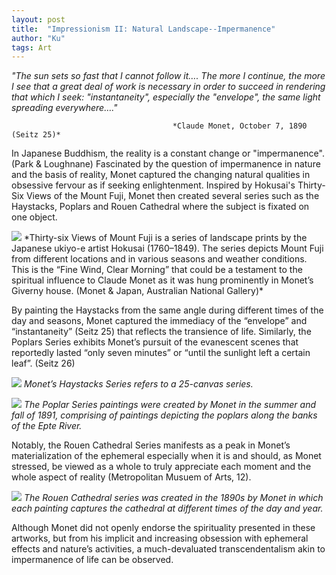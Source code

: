 ```yaml
---
layout: post
title:  "Impressionism II: Natural Landscape--Impermanence"
author: "Ku"
tags: Art
---
```


*"The sun sets so fast that I cannot follow it…. The more I continue, the more I see that a great deal of work is necessary in order to succeed in rendering that which I seek: "instantaneity", especially the "envelope", the same light spreading everywhere…."*

                                        *Claude Monet, October 7, 1890 (Seitz 25)*

In Japanese Buddhism, the reality is a constant change or "impermanence". (Park & Loughnane) Fascinated by the question of impermanence in nature and the basis of reality, Monet captured the changing natural qualities in obsessive fervour as if seeking enlightenment. Inspired by Hokusai's Thirty-Six Views of the Mount Fuji, Monet then created several series such as the Haystacks, Poplars and Rouen Cathedral where the subject is fixated on one object.

<img src="https://collectionapi.metmuseum.org/api/collection/v1/iiif/36490/140210/main-image">
*Thirty-six Views of Mount Fuji is a series of landscape prints by the Japanese ukiyo-e artist Hokusai (1760–1849). The series depicts Mount Fuji from different locations and in various seasons and weather conditions. This is the “Fine Wind, Clear Morning” that could be a testament to the spiritual influence to Claude Monet as it was hung prominently in Monet’s Giverny house. (Monet & Japan, Australian National Gallery)*


By painting the Haystacks from the same angle during different times of the day and seasons, Monet captured the immediacy of the “envelope” and “instantaneity” (Seitz 25) that reflects the transience of life. Similarly, the Poplars Series exhibits Monet’s pursuit of the evanescent scenes that reportedly lasted “only seven minutes” or “until the sunlight left a certain leaf”. (Seitz 26) 

<img src="https://www.researchgate.net/profile/Patrick-Weber-2/publication/299537042/figure/fig2/AS:345998448312321@1459503867030/Claude-Monet-Haystacks-1890---1891-Where-the-Havilland-Comet-jetliner-introduced-us-to.png"> *Monet’s Haystacks Series refers to a 25-canvas series.*  

<img src="https://www.philamuseum.org/images/media_decks/exhibitions/ex_Durand_Ruel/Artists/Monet/poplars.jpg"> *The Poplar Series paintings were created by Monet in the summer and fall of 1891, comprising of paintings depicting the poplars along the banks of the Epte River.*

Notably, the Rouen Cathedral Series manifests as a peak in Monet’s materialization of the ephemeral especially when it is and should, as Monet stressed, be viewed as a whole to truly appreciate each moment and the whole aspect of reality (Metropolitan Musuem of Arts, 12). 

<img src="https://whointheworldisbosch.files.wordpress.com/2014/05/screen-shot-2014-05-12-at-2-20-13-pm.png?w=532"> *The Rouen Cathedral series was created in the 1890s by Monet in which each painting captures the cathedral at different times of the day and year.*

Although Monet did not openly endorse the spirituality presented in these artworks, but from his implicit and increasing obsession with ephemeral effects and nature’s activities, a much-devaluated transcendentalism akin to impermanence of life can be observed.
